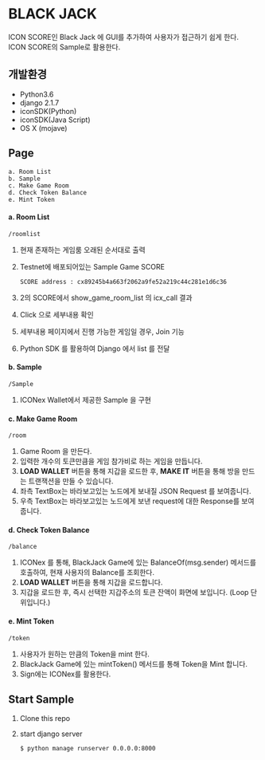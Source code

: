 # BLACK JACK 
ICON SCORE인 Black Jack 에 GUI를 추가하여 사용자가 접근하기 쉽게 한다.  
ICON SCORE의 Sample로 활용한다.

## 개발환경
-   Python3.6
-   django 2.1.7
-   iconSDK(Python)
-   iconSDK(Java Script)
-   OS X (mojave)
  
## Page

```
a. Room List
b. Sample
c. Make Game Room
d. Check Token Balance
e. Mint Token
```


#### a. Room List

```/roomlist```   

  1. 현재 존재하는 게임룸 오래된 순서대로 출력
  2. Testnet에 배포되어있는 Sample Game SCORE
  
      ``` SCORE address : cx89245b4a663f2062a9fe52a219c44c281e1d6c36 ``` 
  
  3. 2의 SCORE에서 show_game_room_list 의 icx_call 결과 
  4. Click 으로 세부내용 확인
  5. 세부내용 페이지에서 진행 가능한 게임일 경우, Join 기능
  6. Python SDK 를 활용하여 Django 에서 list 를 전달

#### b. Sample  

```/Sample```  

  1. ICONex Wallet에서 제공한 Sample 을 구현

#### c. Make Game Room

``` /room ```

1. Game Room 을 만든다.
2. 입력한 개수의 토큰만큼을 게임 참가비로 하는 게임을 만듭니다.
3. **LOAD WALLET** 버튼을 통해 지갑을 로드한 후, **MAKE IT** 버튼을 통해 방을 만드는 트랜잭션을 만들 수 있습니다.
4. 좌측 TextBox는 바라보고있는 노드에게 보내질 JSON Request 를 보여줍니다.
5. 우측 TextBox는 바라보고있는 노드에게 보낸 request에 대한 Response를 보여줍니다.


#### d. Check Token Balance

``` /balance ```

1. ICONex 를 통해, BlackJack Game에 있는 BalanceOf(msg.sender) 메서드를 호출하여, 현재 사용자의 Balance를 조회한다. 
2. **LOAD WALLET** 버튼을 통해 지갑을 로드합니다.
3. 지갑을 로드한 후, 즉시 선택한 지갑주소의 토큰 잔액이 화면에 보입니다. (Loop 단위입니다.)


#### e. Mint Token

``` /token ```

1. 사용자가 원하는 만큼의 Token을 mint 한다.
2. BlackJack Game에 있는 mintToken() 메서드를 통해 Token을 Mint 합니다.
3. Sign에는 ICONex를 활용한다.




## Start Sample 

1. Clone this repo 

2. start django server 
   
    ```$ python manage runserver 0.0.0.0:8000```

